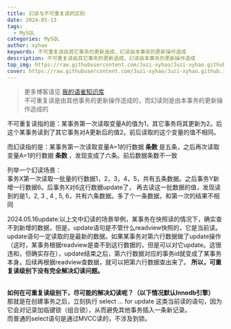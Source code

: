 ```yaml
---
title: 幻读与不可重复读的区别
date: 2024-05-13
tags:
  - MySQL
categories: MySQL
author: xyhao
keywords: 不可重复读由其它事务的更新造成，幻读由本事务的更新操作造成
description: 不可重复读由其它事务的更新造成，幻读由本事务的更新操作造成
top_img: https://raw.githubusercontent.com/Juzi-xyhao/Juzi-xyhao.github.io/master/assets/articleCover/2024-05-13-phantomReading.png
cover: https://raw.githubusercontent.com/Juzi-xyhao/Juzi-xyhao.github.io/master/assets/articleCover/2024-05-13-phantomReading.png
---
```

> 更多博客请见 [我的语雀知识库](https://www.yuque.com/u41117719/xd1qgc)  
> 不可重复读是由其他事务的更新操作造成的，而幻读则是由本事务的更新操作造成的  

不可重复读指的是：某事务第一次读取变量A的值为1，其它事务将其更新为2。后这个某事务读到了其它事务对A更新后的值2。前后读取的这个变量的值不相同。  
 
而幻读指的是：某事务第一次读取变量A=1的行数据 **条数** 是五条，之后再次读取变量A=1的行数据 **条数** ，发现变成了六条。前后数据条数不一致

列举一个幻读场景：  
事务X第一次读取一批量的行数据1，2，3，4，5，共有五条数据。之后事务Y新增一行数据6。后事务X对6这行数据update了，
再去读这一批数据的值，发现读到的是1，2, 3 , 4 , 5, 6，共有六条数据。多了个一条数据，和第一次的结果不相同  

2024.05.16update:以上文中幻读的场景举例，某事务在快照读的情况下，确实查不到新增的数据，但是，update语句是不管什么readview快照的，它是当前读。update语句一定读取的是最新的数据。如果某事务对第六行数据做了update操作（这时，某事务根据readview是查不到这行数据的，但是可以对它update。这很违和，但确实存在），update结束之后，第六行数据对应的事务id就变成了某事务本身。后续再根据readview查数据，就可以把第六行数据查出来了。
**所以，可重复读级别下没有完全解决幻读问题。**  
<br>

**如何在可重复读级别下，尽可能的解决幻读呢？（以下情况默认Innodb引擎）**  
那就是在创建事务之后，立刻执行 select ... for update 这类当前读的语句，因为它会对记录加临键锁（组合锁），从而避免其他事务插入一条新记录。  
而普通的select语句是通过MVCC读的，不涉及到锁。
